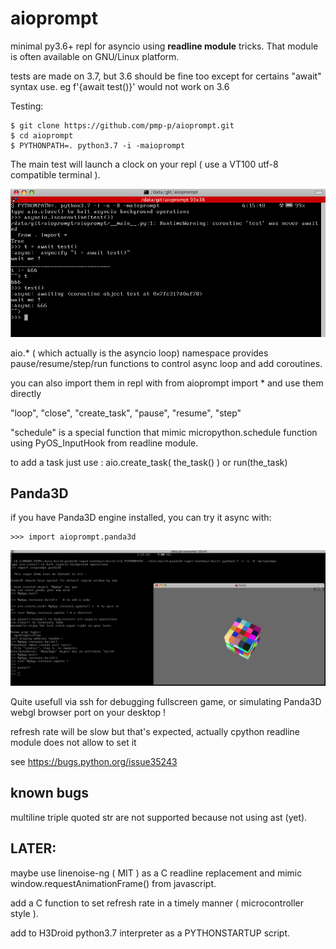 # aioprompt

minimal py3.6+ repl for asyncio using **readline module** tricks. That module is often available on GNU/Linux platform.

tests are made on 3.7, but 3.6 should be fine too except for certains "await" syntax use. eg f'{await test()}' would not work on 3.6


Testing:

```
$ git clone https://github.com/pmp-p/aioprompt.git
$ cd aioprompt
$ PYTHONPATH=. python3.7 -i -maioprompt
```

The main test will launch a clock on your repl ( use a VT100 utf-8 compatible terminal ).

![Preview1](./aioprompt.png)

aio.* ( which actually is the asyncio loop) namespace provides pause/resume/step/run functions to control async loop
 and add coroutines.

you can also import them in repl with from aioprompt import * and use them directly

"loop", "close", "create_task", "pause", "resume", "step"

"schedule" is a special function that mimic micropython.schedule function using PyOS_InputHook from readline module.

to add a task just use : aio.create_task( the_task() )
or run(the_task)

## Panda3D

if you have Panda3D engine installed, you can try it async with:

```
>>> import aioprompt.panda3d
```

![Preview1](./async_panda3d.png)

Quite usefull via ssh for debugging fullscreen game, or simulating Panda3D webgl browser port on your desktop !

refresh rate will be slow but that's expected, actually cpython readline module does not allow to set it

see https://bugs.python.org/issue35243

## known bugs
multiline triple quoted str are not supported because not using ast (yet).

## LATER:
  maybe use linenoise-ng ( MIT ) as a C readline replacement and mimic window.requestAnimationFrame() from javascript.

  add a C function to set refresh rate in a timely manner ( microcontroller style ).

  add to H3Droid python3.7 interpreter as a PYTHONSTARTUP script.


